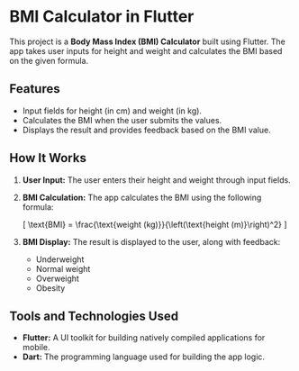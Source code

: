 # BMI Calculator in Flutter

This project is a **Body Mass Index (BMI) Calculator** built using Flutter. The app takes user inputs for height and weight and calculates the BMI based on the given formula.

## Features

- Input fields for height (in cm) and weight (in kg).
- Calculates the BMI when the user submits the values.
- Displays the result and provides feedback based on the BMI value.

## How It Works

1. **User Input:** The user enters their height and weight through input fields.
2. **BMI Calculation:** The app calculates the BMI using the following formula:

   \[
   \text{BMI} = \frac{\text{weight (kg)}}{\left(\text{height (m)}\right)^2}
   \]

3. **BMI Display:** The result is displayed to the user, along with feedback:
   - Underweight
   - Normal weight
   - Overweight
   - Obesity

## Tools and Technologies Used

- **Flutter:** A UI toolkit for building natively compiled applications for mobile.
- **Dart:** The programming language used for building the app logic.
